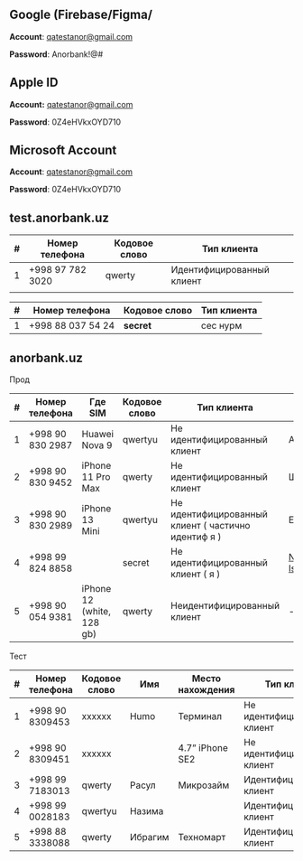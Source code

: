 ## **Google (Firebase/Figma/**

**Account**: [qatestanor@gmail.com](mailto:qatestanor@gmail.com)

**Password**: Anorbank!@#

## **Apple ID**

**Account:** [qatestanor@gmail.com](mailto:qatestanor@gmail.com)

**Password**: 0Z4eHVkxOYD710

## **Microsoft Account**

**Account**: [qatestanor@gmail.com](mailto:qatestanor@gmail.com)

**Password**: 0Z4eHVkxOYD710

## test.anorbank.uz

| #   | Номер телефона   | Кодовое слово | Тип клиента               |
| --- | ---------------- | ------------- | ------------------------- |
| 1   | +998 97 782 3020 | qwerty        | Идентифицированный клиент |
|     |                  |               |                           |

| #   | Номер телефона    | Кодовое слово | Тип клиента |
| --- | ----------------- | ------------- | ----------- |
| 1   | +998 88 037 54 24 | **secret**    | сес нурм    |

  

## anorbank.uz

Прод 

| #   | Номер телефона    | Где SIM                   | Кодовое слово | Тип клиента                                         | Имя                                                                                        |
| --- | ----------------- | ------------------------- | ------------- | --------------------------------------------------- | ------------------------------------------------------------------------------------------ |
| 1   | +998 90  830 2987 | Huawei Nova 9             | qwertyu       | Не идентифицированный клиент                        | Александр                                                                                  |
| 2   | +998 90 830 9452  | iPhone 11 Pro Max         | qwerty        | Не идентифицированный клиент                        | Шерзод                                                                                     |
| 3   | +998 90 830 2989  | iPhone 13 Mini            | qwertyu       | Не идентифицированный клиент ( частично идентиф я ) | Ecosystem                                                                                  |
| 4   | +998 99 824 8858  |                           | secret        | Не идентифицированный клиент ( я )                  | [Nurmuhammad Isayev](https://confluence.anorbank.uz/confluence/display/~n.isayev@hlsys.uz) |
| 5   | +998 90 054 9381  | iPhone 12 (white, 128 gb) | qwerty        | Неидентифицированный клиент                         | -                                                                                          |
Тест 

| #   | Номер телефона  | Кодовое слово | Имя     | Место нахождения | Тип клиента                  |
| --- | --------------- | ------------- | ------- | ---------------- | ---------------------------- |
| 1   | +998 90 8309453 | xxxxxx        | Humo    | Терминал         | Не идентифицированный клиент |
| 2   | +998 90 8309451 | xxxxxx        |         | 4.7” iPhone SE2  | Не идентифицированный клиент |
| 3   | +998 99 7183013 | qwerty        | Расул   | Микрозайм        | Идентифицированный клиент    |
| 4   | +998 99 0028183 | qwertyu       | Назима  |                  | Идентифицированный клиент    |
| 5   | +998 88 3338088 | qwerty        | Ибрагим | Техномарт        | Идентифицированный клиент    |

